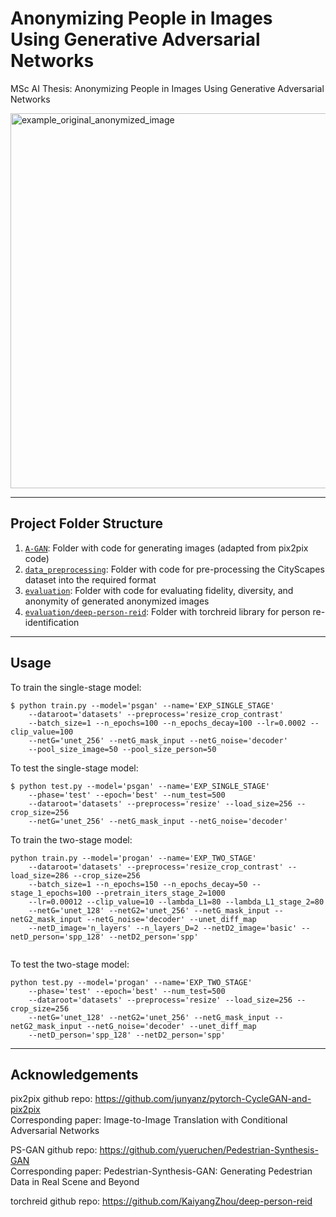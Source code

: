 # Anonymizing People in Images Using Generative Adversarial Networks

MSc AI Thesis: Anonymizing People in Images Using Generative Adversarial Networks



<img width="600" alt="example_original_anonymized_image" src="https://user-images.githubusercontent.com/8717892/152705101-c2e5487b-061c-49a6-94ff-5101ccade3c7.png">

---

## Project Folder Structure


1) [`A-GAN`](./A-GAN): Folder with code for generating images (adapted from pix2pix code)
1) [`data_preprocessing`](./data_preprocessing): Folder with code for pre-processing the CityScapes dataset into the required format
1) [`evaluation`](./evaluation): Folder with code for evaluating fidelity, diversity, and anonymity of generated anonymized images
1) [`evaluation/deep-person-reid`](./evaluation/deep-person-reid): Folder with torchreid library for person re-identification


---


## Usage


To train the single-stage model:

```
$ python train.py --model='psgan' --name='EXP_SINGLE_STAGE'
    --dataroot='datasets' --preprocess='resize_crop_contrast'
    --batch_size=1 --n_epochs=100 --n_epochs_decay=100 --lr=0.0002 --clip_value=100
    --netG='unet_256' --netG_mask_input --netG_noise='decoder' 
    --pool_size_image=50 --pool_size_person=50 
```

To test the single-stage model:

```
$ python test.py --model='psgan' --name='EXP_SINGLE_STAGE' 
    --phase='test' --epoch='best' --num_test=500
    --dataroot='datasets' --preprocess='resize' --load_size=256 --crop_size=256 
    --netG='unet_256' --netG_mask_input --netG_noise='decoder'
```

To train the two-stage model:

```
python train.py --model='progan' --name='EXP_TWO_STAGE'
    --dataroot='datasets' --preprocess='resize_crop_contrast' --load_size=286 --crop_size=256
    --batch_size=1 --n_epochs=150 --n_epochs_decay=50 --stage_1_epochs=100 --pretrain_iters_stage_2=1000
    --lr=0.00012 --clip_value=10 --lambda_L1=80 --lambda_L1_stage_2=80
    --netG='unet_128' --netG2='unet_256' --netG_mask_input --netG2_mask_input --netG_noise='decoder' --unet_diff_map
    --netD_image='n_layers' --n_layers_D=2 --netD2_image='basic' --netD_person='spp_128' --netD2_person='spp' 
    
```

To test the two-stage model:

```
python test.py --model='progan' --name='EXP_TWO_STAGE' 
    --phase='test' --epoch='best' --num_test=500
    --dataroot='datasets' --preprocess='resize' --load_size=256 --crop_size=256
    --netG='unet_128' --netG2='unet_256' --netG_mask_input --netG2_mask_input --netG_noise='decoder' --unet_diff_map
    --netD_person='spp_128' --netD2_person='spp' 
```


---
## Acknowledgements


pix2pix github repo: https://github.com/junyanz/pytorch-CycleGAN-and-pix2pix  
Corresponding paper:  Image-to-Image Translation with Conditional Adversarial Networks

PS-GAN github repo: https://github.com/yueruchen/Pedestrian-Synthesis-GAN  
Corresponding paper: Pedestrian-Synthesis-GAN: Generating Pedestrian Data in Real Scene and Beyond  

torchreid github repo: https://github.com/KaiyangZhou/deep-person-reid  
